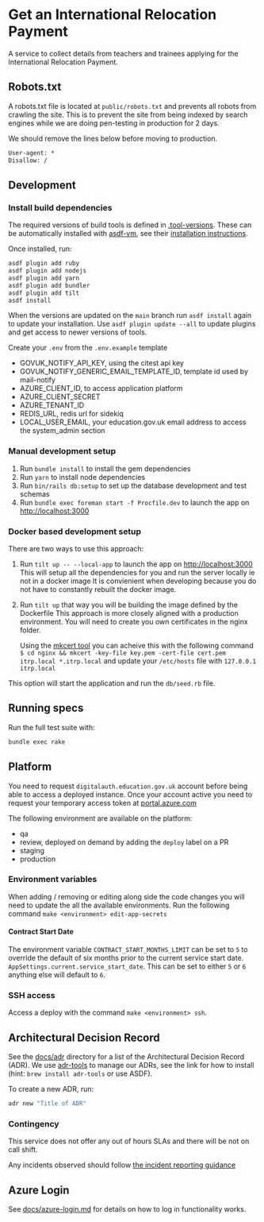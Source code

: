 # Get an International Relocation Payment

A service to collect details from teachers and trainees applying for the
International Relocation Payment.

## Robots.txt

A robots.txt file is located at `public/robots.txt` and prevents all robots from
crawling the site. This is to prevent the site from being indexed by search engines
while we are doing pen-testing in production for 2 days.

We should remove the lines below before moving to production.

```txt
User-agent: *
Disallow: /
```

## Development

### Install build dependencies

The required versions of build tools is defined in
[.tool-versions](.tool-versions). These can be automatically installed with
[asdf-vm](https://asdf-vm.com/), see their [installation
instructions](https://asdf-vm.com/#/core-manage-asdf).

Once installed, run:

```bash
asdf plugin add ruby
asdf plugin add nodejs
asdf plugin add yarn
asdf plugin add bundler
asdf plugin add tilt
asdf install
```

When the versions are updated on the `main` branch run `asdf install` again to update your
installation. Use `asdf plugin update --all` to update plugins and get access to
newer versions of tools.

Create your `.env` from the `.env.example` template

- GOVUK_NOTIFY_API_KEY, using the citest api key
- GOVUK_NOTIFY_GENERIC_EMAIL_TEMPLATE_ID, template id used by mail-notify
- AZURE_CLIENT_ID, to access application platform
- AZURE_CLIENT_SECRET
- AZURE_TENANT_ID
- REDIS_URL, redis url for sidekiq
- LOCAL_USER_EMAIL, your education.gov.uk email address to access the system_admin section

### Manual development setup

1. Run `bundle install` to install the gem dependencies
2. Run `yarn` to install node dependencies
3. Run `bin/rails db:setup` to set up the database development and test schemas
4. Run `bundle exec foreman start -f Procfile.dev` to launch the app on <http://localhost:3000>

### Docker based development setup

There are two ways to use this approach:

1. Run `tilt up -- --local-app` to launch the app on <http://localhost:3000>
   This will setup all the dependencies for you and run the server locally ie not in a docker image
   It is convienient when developing because you do not have to constantly rebuilt the docker image.

2. Run `tilt up` that way you will be building the image defined by the Dockerfile
   This approach is more closely aligned with a production environment.
   You will need to create you own certificates in the nginx folder.

   Using the [mkcert tool](https://github.com/FiloSottile/mkcert) you can acheive this with the following command
   `$ cd nginx && mkcert -key-file key.pem -cert-file cert.pem itrp.local *.itrp.local`
   and update your `/etc/hosts` file with `127.0.0.1       itrp.local`


This option will start the application and run the `db/seed.rb` file.

## Running specs

Run the full test suite with:

```bash
bundle exec rake
```

## Platform

You need to request `digitalauth.education.gov.uk` account before being able to access a deployed
instance.
Once your account active you need to request your temporary access token at
[portal.azure.com](https://portal.azure.com/#view/Microsoft_Azure_PIMCommon/ActivationMenuBlade/~/azurerbac)

The following environment are available on the platform:

- qa
- review, deployed on demand by adding the `deploy` label on a PR
- staging
- production

### Environment variables

When adding / removing or editing along side the code changes you will need to update the all the
available environments.
Run the following command `make <environment> edit-app-secrets`

#### Contract Start Date
The environment variable `CONTRACT_START_MONTHS_LIMIT` can be set to `5` to override 
the default of six months prior to the current service start date.
`AppSettings.current.service_start_date`.
This can be set to either `5` or `6` anything else will default to `6`.

### SSH access

Access a deploy with the command `make <environment> ssh`.

## Architectural Decision Record

See the [docs/adr](docs/adr) directory for a list of the Architectural Decision
Record (ADR). We use [adr-tools](https://github.com/npryce/adr-tools) to manage
our ADRs, see the link for how to install (hint: `brew install adr-tools` or use
ASDF).

To create a new ADR, run:

```bash
adr new "Title of ADR"
```

### Contingency

This service does not offer any out of hours SLAs and there will be not on call shift.

Any incidents observed should follow [the incident reporting guidance](https://tech-docs.teacherservices.cloud/operating-a-service/incident-playbook.html)

## Azure Login

See [docs/azure-login.md](docs/azure-login.md) for details on how to log in functionality works.
